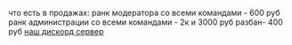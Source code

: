 что есть в продажах: ранк модератора со всеми командами - 600 руб ранк администрации со всеми командами - 2к и 3000 руб разбан- 400 руб [наш дискорд сервер](https://discord.gg/8CwwaQPUFB)


